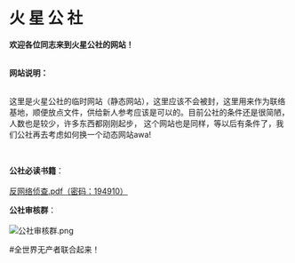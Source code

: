 # 火   星   公   社

**欢迎各位同志来到火星公社的网站！**
<br><br>

**网站说明：**
<br><br>

  这里是火星公社的临时网站（静态网站），这里应该不会被封，这里用来作为联络基地，顺便放点文件，供给新人参考应该是可以的。目前公社的条件还是很简陋，人数也是较少，许多东西都刚刚起步，
这个网站也是同样，等以后有条件了，我们公社再去考虑如何换一个动态网站awa!

<br>

**公社必读书籍**：<br><br>
  [反网络侦查.pdf（密码：194910）](https://p2pissotpopular.github.io/Mars_Commune/反网络侦查（密-码194910）.pdf)<br>

**公社审核群**：<br><br>
![公社审核群.png](https://p2pissotpopular.github.io/Mars_Commune/审核群图片.png)

#全世界无产者联合起来！
